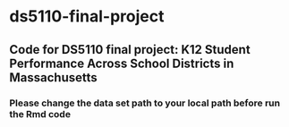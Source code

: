 # ds5110-final-project

## Code for DS5110 final project: K12 Student Performance Across School Districts in Massachusetts 

### Please change the data set path to your local path before run the Rmd code
